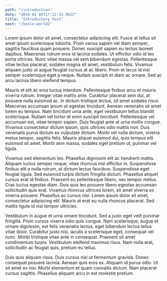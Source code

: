 ```yaml
---
path: "/introduction"
date: "2018-01-05T17:12:33.962Z"
title: "Introductory Post"
next: "/henlo-world2"
---
```

Lorem ipsum dolor sit amet, consectetur adipiscing elit. Fusce at tellus sit amet ipsum scelerisque lobortis. Proin varius sapien vel diam semper, sagittis faucibus quam posuere. Donec suscipit sapien eu lectus laoreet dapibus. Maecenas rutrum eros id lacinia sodales. Ut efficitur odio id leo porta ultrices. Nunc vitae massa vel sem bibendum egestas. Pellentesque vitae lectus placerat, sodales magna sit amet, vestibulum felis. Vivamus aliquam justo ut augue feugiat cursus at ac libero. Proin et lacus id nisi semper scelerisque eget a neque. Nullam suscipit et diam ac ornare. Sed ac arcu lacinia libero eleifend tempus.

Mauris et elit ac eros luctus interdum. Pellentesque finibus arcu et mauris viverra rutrum. Integer vitae mattis ante. Curabitur placerat sem dui, at posuere nulla euismod ac. In dictum tristique lectus, sit amet sodales risus. Maecenas accumsan ipsum ut egestas tincidunt. Aenean venenatis sit amet lorem eu tempus. Nam tincidunt urna ante, eget vestibulum tellus blandit scelerisque. Nullam vel tortor et enim suscipit tincidunt. Pellentesque vel accumsan est, vitae tempor sapien. Duis feugiat ante at urna mollis congue. Vivamus consectetur dictum ipsum, quis ultrices odio mattis non. Duis venenatis purus dictum ex vulputate dictum. Morbi vel nulla dictum, viverra metus tempor, sagittis felis. Mauris aliquet euismod dui, quis tempus elit euismod sit amet. Morbi sem massa, sodales eget pretium ut, pulvinar vel ligula.

Vivamus sed elementum leo. Phasellus dignissim elit ac hendrerit mattis. Aliquam luctus semper neque, vitae rhoncus nisl efficitur in. Suspendisse finibus elit a nulla rutrum, at dictum lectus faucibus. Suspendisse eget feugiat ligula. Sed euismod turpis dictum fringilla dictum. Phasellus aliquet cursus erat id finibus. Praesent eu pellentesque libero, nec tempor metus. Cras luctus egestas diam. Duis quis leo posuere libero egestas accumsan sollicitudin quis erat. Vivamus rhoncus ultrices lorem, sit amet viverra ex viverra posuere. Phasellus ac cursus nisi. Lorem ipsum dolor sit amet, consectetur adipiscing elit. Mauris at erat eu nulla rhoncus placerat. Sed mattis ligula id nisl tempor ultricies.

Vestibulum in augue et urna ornare tincidunt. Sed a justo eget velit pulvinar fringilla. Proin cursus viverra odio quis congue. Nam scelerisque, augue et ornare dignissim, est felis venenatis lectus, eget bibendum lectus tellus vitae dolor. Curabitur justo nisi, iaculis a scelerisque eget, consequat vel nunc. Morbi tristique vitae ante in consequat. Praesent sit amet condimentum turpis. Vestibulum eleifend maximus risus. Nam nulla erat, sollicitudin ac feugiat quis, pretium eu tellus.

Duis quis aliquam risus. Duis cursus nisl ut fermentum gravida. Donec consequat posuere lacinia. Aenean quis eros ex. Aliquam id purus odio. Ut sit amet ex nisi. Morbi elementum et quam convallis dictum. Nam placerat cursus sagittis. Phasellus aliquam arcu in est molestie pretium.
